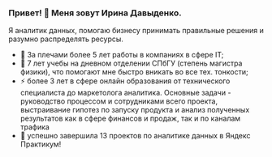 ### Привет! 👋 Меня зовут Ирина Давыденко.
Я аналитик данных, помогаю бизнесу принимать правильные решения и разумно распределять ресурсы.

- 🌱 За плечами более 5 лет работы в компаниях в сфере IT;
- 🤔 7 лет учебы на дневном отделении СПбГУ (степень магистра физики), что помогают мне быстро вникать во все тех. тонкости;
- ⚡ более 3 лет в сфере онлайн образования от технического специалиста до маркетолога аналитика. Основные задачи - руководство процессом и сотрудниками всего проекта, выстраивание гипотез по запуску продукта и анализ полученных результатов как в сфере финансов и продаж, так и по каналам трафика
- 💬 успешно завершила 13 проектов по аналитике данных в Яндекс Практикум!

